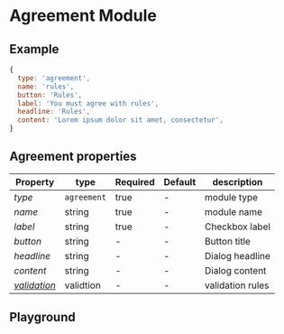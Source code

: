 
# Agreement Module

## Example
```jsx
{
  type: 'agreement',
  name: 'rules',
  button: 'Rules',
  label: 'You must agree with rules',
  headline: 'Rules',
  content: 'Lorem ipsum dolor sit amet, consectetur',
}
```

## Agreement properties

| Property     | type           | Required | Default | description |
| ------------ | -------------- | -------- | ------- | ----------- |
| *type*       | `agreement`    | true     | -       | module type |
| *name*       | string         | true     | -       | module name |
| *label*      | string         | true     | -       | Checkbox label |
| *button*     | string         | -        | -       | Button title |
| *headline*   | string         | -        | -       | Dialog headline |
| *content*    | string         | -        | -       | Dialog content |
| *[validation](https://gemsorg.github.io/gems-components/?selectedKind=Form%20Builder&selectedStory=Validation)*  | validtion | - | - | validation rules |

## Playground
